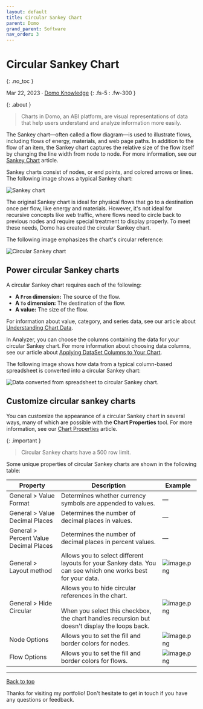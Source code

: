 ```yaml
---
layout: default
title: Circular Sankey Chart
parent: Domo
grand_parent: Software
nav_order: 3
---
```


# Circular Sankey Chart
{: .no_toc }

Mar 22, 2023 ∙ [Domo Knowledge](https://domo-support.domo.com/s/article/000005156?language=en_US)
{: .fs-5 : .fw-300 }

{:  .about }
> Charts in Domo, an ABI platform, are visual representations of data that help users understand and analyze information more easily.

The Sankey chart—often called a flow diagram—is used to illustrate flows, including flows of energy, materials, and web page paths. In addition to the flow of an item, the Sankey chart captures the relative size of the flow itself by changing the line width from node to node. For more information, see our [Sankey Chart](https://domo-support.domo.com/s/article/360043429273?language=en_US) article.

Sankey charts consist of nodes, or end points, and colored arrows or lines. The following image shows a typical Sankey chart:

![Sankey chart](https://github.com/haileytapia/portfolio/assets/78626762/6f89c694-a97b-4aa0-b8c9-f3a4a05a911b)

The original Sankey chart is ideal for physical flows that go to a destination once per flow, like energy and materials. However, it's not ideal for recursive concepts like web traffic, where flows need to circle back to previous nodes and require special treatment to display properly. To meet these needs, Domo has created the circular Sankey chart.

The following image emphasizes the chart's circular reference:

![Circular Sankey chart](https://github.com/haileytapia/portfolio/assets/78626762/95b4b813-cf06-4b18-b068-266c803bc387)

## Power circular Sankey charts

A circular Sankey chart requires each of the following:

* **A `From` dimension:** The source of the flow.
* **A `To` dimension:** The destination of the flow.
* **A value:** The size of the flow.

For information about value, category, and series data, see our article about [Understanding Chart Data](https://domo-support.domo.com/s/article/360043428693?language=en_US).

In Analyzer, you can choose the columns containing the data for your circular Sankey chart. For more information about choosing data columns, see our article about [Applying DataSet Columns to Your Chart](https://domo-support.domo.com/s/article/360043428713?language=en_US).

The following image shows how data from a typical column-based spreadsheet is converted into a circular Sankey chart:

![Data converted from spreadsheet to circular Sankey chart.](https://github.com/haileytapia/portfolio/assets/78626762/ccb84f53-8b9d-44b8-b083-5a82cdb5925c)

## Customize circular sankey charts

You can customize the appearance of a circular Sankey chart in several ways, many of which are possible with the **Chart Properties** tool. For more information, see our [Chart Properties](https://domo-support.domo.com/s/article/360042925374?language=en_US) article.

{:  .important }
> Circular Sankey charts have a 500 row limit.

Some unique properties of circular Sankey charts are shown in the following table:

| Property | Description | Example |
| --- | --- | --- |
| General > Value Format | Determines whether currency symbols are appended to values. | — |
| General > Value Decimal Places | Determines the number of decimal places in values. | — |
| General > Percent Value Decimal Places | Determines the number of decimal places in percent values. | — |
| General > Layout method | Allows you to select different layouts for your Sankey data. You can see which one works best for your data. | ![image.png](https://domo-support.domo.com/servlet/rtaImage?eid=ka05w00000128YR&feoid=00N5w00000Ri7BU&refid=0EM5w000006u8ej) |
| General > Hide Circular | Allows you to hide circular references in the chart. <br> <br> When you select this checkbox, the chart handles recursion but doesn't display the loops back. | ![image.png](https://domo-support.domo.com/servlet/rtaImage?eid=ka05w00000128YR&feoid=00N5w00000Ri7BU&refid=0EM5w000006u8eo) |
| Node Options | Allows you to set the fill and border colors for nodes. | ![image.png](https://domo-support.domo.com/servlet/rtaImage?eid=ka05w00000128YR&feoid=00N5w00000Ri7BU&refid=0EM5w000006u8eQ) |
| Flow Options | Allows you to set the fill and border colors for flows. | ![image.png](https://domo-support.domo.com/servlet/rtaImage?eid=ka05w00000128YR&feoid=00N5w00000Ri7BU&refid=0EM5w000006u8ey) |

---

[Back to top](#top)

Thanks for visiting my portfolio! Don't hesitate to get in touch if you have any questions or feedback.
